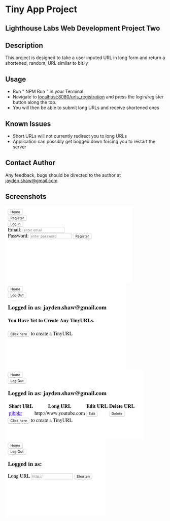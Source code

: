 # Tiny App Project
## Lighthouse Labs Web Development Project Two

## Description
This project is designed to take a user inputed URL in long form and return a shortened, random, URL similar to bit.ly

## Usage
- Run " NPM Run " in your Terminal
- Navigate to <localhost:8080/urls_registration> and press the login/register button   along the top. 
- You will then be able to submit long URLs and receive shortened ones

## Known Issues
- Short URLs will not currently redirect you to long URLs
- Application can possibly get bogged down forcing you to restart the server

## Contact Author
Any feedback, bugs should be directed to the author at jayden.shaw@gmail.com

## Screenshots
!["Login/Register"](https://github.com/jshaw990/TinyApp/blob/master/screenshots/Login:Register.png?raw=true)
!["Main Page (Logged In)"](https://github.com/jshaw990/TinyApp/blob/master/screenshots/Main%20Page%20(logged%20in).png?raw=true)
!["Main with URL"](https://github.com/jshaw990/TinyApp/blob/master/screenshots/Main%20with%20URL.png?raw=true)
!["Shorten URL Page"](https://github.com/jshaw990/TinyApp/blob/master/screenshots/Shorten%20a%20Long%20URL.png?raw=true)
